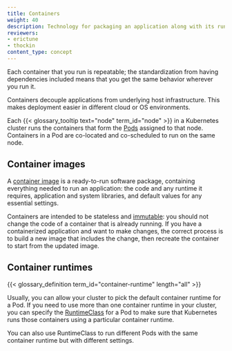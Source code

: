 ```yaml
---
title: Containers
weight: 40
description: Technology for packaging an application along with its runtime dependencies.
reviewers:
- erictune
- thockin
content_type: concept
---
```


<!-- overview -->

Each container that you run is repeatable; the standardization from having
dependencies included means that you get the same behavior wherever you
run it.

Containers decouple applications from underlying host infrastructure.
This makes deployment easier in different cloud or OS environments.

Each {{< glossary_tooltip text="node" term_id="node" >}} in a Kubernetes
cluster runs the containers that form the
[Pods](/docs/concepts/workloads/pods/) assigned to that node.
Containers in a Pod are co-located and co-scheduled to run on the same node.


<!-- body -->

## Container images
A [container image](/docs/concepts/containers/images/) is a ready-to-run
software package, containing everything needed to run an application:
the code and any runtime it requires, application and system libraries,
and default values for any essential settings.

Containers are intended to be stateless and
[immutable](https://glossary.cncf.io/immutable-infrastructure/):
you should not change
the code of a container that is already running. If you have a containerized
application and want to make changes, the correct process is to build a new
image that includes the change, then recreate the container to start from the
updated image.

## Container runtimes

{{< glossary_definition term_id="container-runtime" length="all" >}}

Usually, you can allow your cluster to pick the default container runtime
for a Pod. If you need to use more than one container runtime in your cluster,
you can specify the [RuntimeClass](/docs/concepts/containers/runtime-class/)
for a Pod to make sure that Kubernetes runs those containers using a
particular container runtime.

You can also use RuntimeClass to run different Pods with the same container
runtime but with different settings.
